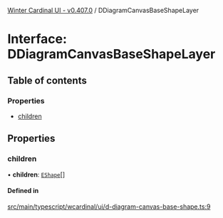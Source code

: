 [Winter Cardinal UI - v0.407.0](../index.md) / DDiagramCanvasBaseShapeLayer

# Interface: DDiagramCanvasBaseShapeLayer

## Table of contents

### Properties

- [children](DDiagramCanvasBaseShapeLayer.md#children)

## Properties

### children

• **children**: [`EShape`](EShape.md)[]

#### Defined in

[src/main/typescript/wcardinal/ui/d-diagram-canvas-base-shape.ts:9](https://github.com/winter-cardinal/winter-cardinal-ui/blob/v0.407.0/src/main/typescript/wcardinal/ui/d-diagram-canvas-base-shape.ts#L9)
